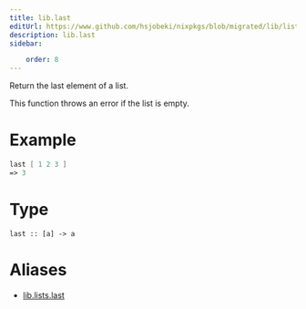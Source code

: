 ```yaml
---
title: lib.last
editUrl: https://www.github.com/hsjobeki/nixpkgs/blob/migrated/lib/lists.nix#L1003C10
description: lib.last
sidebar:

    order: 8
---
```


Return the last element of a list.

This function throws an error if the list is empty.

# Example

```nix
last [ 1 2 3 ]
=> 3
```

# Type

```
last :: [a] -> a
```


# Aliases

- [lib.lists.last](/nix-doc-comments/reference/lib/lists/lib-lists-last)



